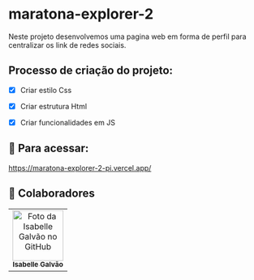 # maratona-explorer-2

Neste projeto desenvolvemos uma pagina web em forma de perfil para centralizar os link de redes sociais.

## Processo de criação do projeto:

- [x] Criar estilo Css
- [x] Criar estrutura Html
- [x] Criar funcionalidades em JS


## 👾 Para acessar:

https://maratona-explorer-2-pi.vercel.app/


## 🤝 Colaboradores

<table>
  <tr>
    <td align="center">
      <a href="#">
        <img src="https://avatars.githubusercontent.com/u/102769431?v=4" width="100px;" alt="Foto da Isabelle Galvão no GitHub"/><br>
        <sub>
          <b>Isabelle Galvão</b>
        </sub>
      </a>
    </td>
  </tr>
</table>

